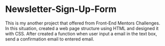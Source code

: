 # Newsletter-Sign-Up-Form
This is my another project that offered from Front-End Mentors Challenges. In this situation, created a web page structure using HTML and designed it with CSS. After created a function when user input a email in the text box, send a confirmation email to entered email.
